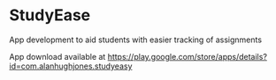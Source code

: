# StudyEase
App development to aid students with easier tracking of assignments

App download available at https://play.google.com/store/apps/details?id=com.alanhughjones.studyeasy
